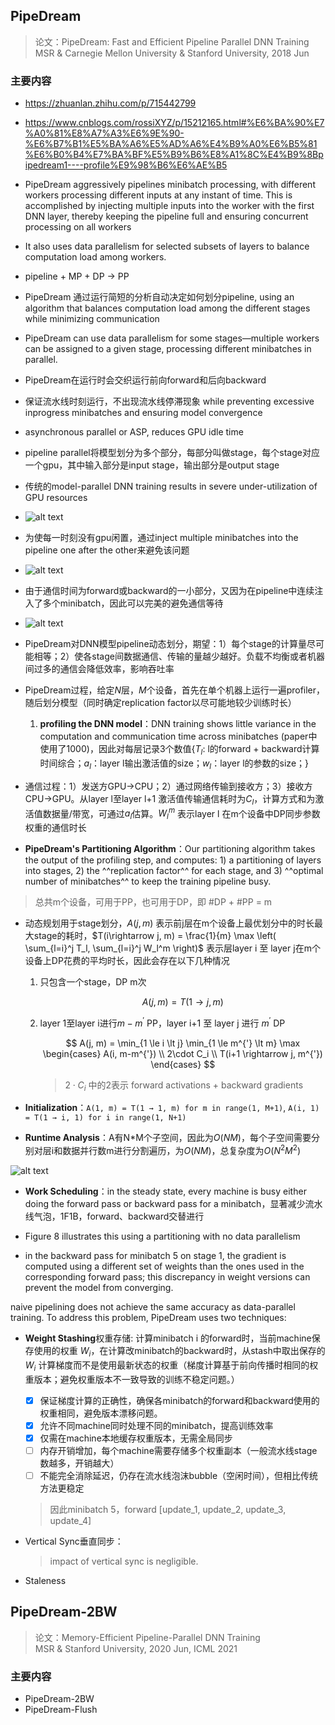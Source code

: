 ## PipeDream
> 论文：PipeDream: Fast and Efficient Pipeline Parallel DNN Training  
> MSR & Carnegie Mellon University & Stanford University, 2018 Jun

### 主要内容
- https://zhuanlan.zhihu.com/p/715442799
- https://www.cnblogs.com/rossiXYZ/p/15212165.html#%E6%BA%90%E7%A0%81%E8%A7%A3%E6%9E%90-%E6%B7%B1%E5%BA%A6%E5%AD%A6%E4%B9%A0%E6%B5%81%E6%B0%B4%E7%BA%BF%E5%B9%B6%E8%A1%8C%E4%B9%8Bpipedream1----profile%E9%98%B6%E6%AE%B5
- PipeDream aggressively pipelines minibatch processing, with different workers processing different inputs at any instant of time. This is accomplished by injecting multiple inputs into the worker with the first DNN layer, thereby keeping the pipeline full and ensuring concurrent processing on all workers  
- It also uses data parallelism for selected subsets of layers to balance computation load among workers.
- pipeline + MP + DP → PP
- PipeDream 通过运行简短的分析自动决定如何划分pipeline, using an algorithm that balances computation load among the different stages while minimizing communication
- PipeDream can use data parallelism for some stages—multiple workers can be assigned to a given stage, processing different minibatches in parallel.
- PipeDream在运行时会交织运行前向forward和后向backward
- 保证流水线时刻运行，不出现流水线停滞现象 while preventing excessive inprogress minibatches and ensuring model convergence
- asynchronous parallel or ASP, reduces GPU idle time
- pipeline parallel将模型划分为多个部分，每部分叫做stage，每个stage对应一个gpu，其中输入部分是input stage，输出部分是output stage
- 传统的model-parallel DNN training results in severe under-utilization of GPU resources
- ![alt text](1750254727335.jpg)
- 为使每一时刻没有gpu闲置，通过inject multiple minibatches into the pipeline one after the other来避免该问题
- ![alt text](image-1.png)
- 由于通信时间为forward或backward的一小部分，又因为在pipeline中连续注入了多个minibatch，因此可以完美的避免通信等待
- ![alt text](image-2.png)
- PipeDream对DNN模型pipeline动态划分，期望：1）每个stage的计算量尽可能相等；2）使各stage间数据通信、传输的量越少越好。负载不均衡或者机器间过多的通信会降低效率，影响吞吐率

- PipeDream过程，给定$N$层，$M$个设备，首先在单个机器上运行一遍profiler，随后划分模型（同时确定replication factor以尽可能地较少训练时长）
    1. **profiling the DNN model**：DNN training shows little variance in the computation and communication time across minibatches (paper中使用了1000)，因此对每层记录3个数值{$T_l$: l的forward + backward计算时间综合；$a_l$：layer l输出激活值的size；$w_l$：layer l的参数的size；}
- 通信过程：1）发送方GPU→CPU；2）通过网络传输到接收方；3）接收方CPU→GPU。从layer l至layer l+1 激活值传输通信耗时为$C_l$，计算方式和为激活值数据量/带宽，可通过$a_l$估算。$W_l^m$ 表示layer l 在m个设备中DP同步参数权重的通信时长
- **PipeDream's Partitioning Algorithm**：Our partitioning algorithm takes the output of the profiling step, and computes: 1) a partitioning of layers into stages, 2) the ^^replication factor^^ for each stage, and 3) ^^optimal number of minibatches^^ to keep the training pipeline busy.
> 总共m个设备，可用于PP，也可用于DP，即 #DP + #PP = m
- 动态规划用于stage划分，$A(j, m)$ 表示前j层在m个设备上最优划分中的时长最大stage的耗时，$T(i\rightarrow j, m) = \frac{1}{m} \max \left( \sum_{l=i}^j T_l, \sum_{l=i}^j W_l^m \right)$ 表示层layer i 至 layer j在m个设备上DP花费的平均时长，因此会存在以下几种情况
    1. 只包含一个stage，DP m次

        $$
        A(j, m) = T(1\rightarrow j, m)
        $$

    2. layer 1至layer i进行$m-m^{'}$ PP，layer i+1 至 layer j 进行 $m^{'}$ DP

        $$
        A(j, m) = \min_{1 \le i \lt j} \min_{1 \le m^{'} \lt m} \max \begin{cases}
            A(i, m-m^{'}) \\
            2\cdot C_i \\
            T(i+1 \rightarrow j, m^{'})
        \end{cases}
        $$

        > $2\cdot C_i$ 中的2表示 forward activations + backward gradients

- **Initialization**：`A(1, m) = T(1 → 1, m) for m in range(1, M+1)`, `A(i, 1) = T(1 → i, 1) for i in range(1, N+1)`
- **Runtime Analysis**：A有N*M个子空间，因此为$O(NM)$，每个子空间需要分别对层i和数据并行数m进行分割遍历，为$O(NM)$，总复杂度为$O(N^2M^2)$

![alt text](1750254779090.jpg)

- **Work Scheduling**：in the steady state, every machine is busy either doing the forward pass or backward pass for a minibatch，显著减少流水线气泡，1F1B，forward、backward交替进行
- Figure 8 illustrates this using a partitioning with no data parallelism

- in the backward pass for minibatch 5 on stage 1, the gradient is computed using a different set of weights than the ones used in the corresponding forward pass; this discrepancy in weight versions can prevent the model from converging.

naive pipelining does not achieve the same accuracy as data-parallel training. To address this problem, PipeDream uses two techniques:

- **Weight Stashing**权重存储: 计算minibatch i 的forward时，当前machine保存使用的权重 $W_i$，在计算改minibatch的backward时，从stash中取出保存的 $W_i$ 计算梯度而不是使用最新状态的权重（梯度计算基于前向传播时相同的权重版本；避免权重版本不一致导致的训练不稳定问题。）

    - [x] 保证梯度计算的正确性，确保各minibatch的forward和backward使用的权重相同，避免版本漂移问题。
    - [x] 允许不同machine同时处理不同的minibatch，提高训练效率
    - [x] 仅需在machine本地缓存权重版本，无需全局同步
    - [ ] 内存开销增加，每个machine需要存储多个权重副本（一般流水线stage数越多，开销越大）
    - [ ] 不能完全消除延迟，仍存在流水线泡沫bubble（空闲时间），但相比传统方法更稳定
    > 因此minibatch 5，forward [update_1, update_2, update_3, update_4]

- Vertical Sync垂直同步：

    > impact of vertical sync is negligible.
- Staleness

## PipeDream-2BW
> 论文：Memory-Efficient Pipeline-Parallel DNN Training  
> MSR & Stanford University, 2020 Jun, ICML 2021

### 主要内容
- PipeDream-2BW
- PipeDream-Flush 